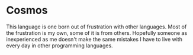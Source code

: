 Cosmos
======
This language is one born out of frustration with other languages. Most of the frustration is my own, some of it is from others. Hopefully someone as inexperienced as me doesn't make the same mistakes I have to live with every day in other programming languages.
